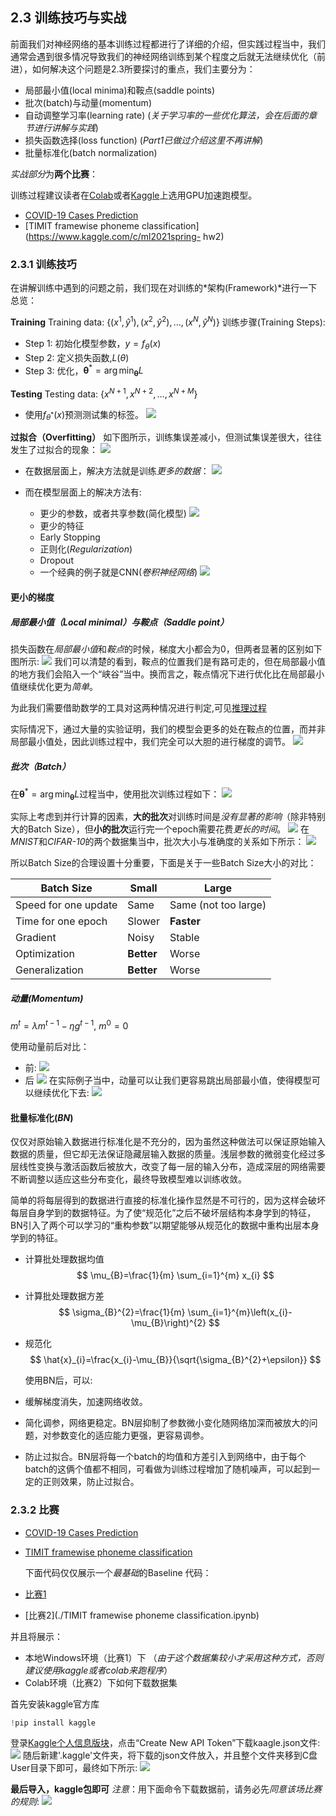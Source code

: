 ## 2.3 训练技巧与实战
前面我们对神经网络的基本训练过程都进行了详细的介绍，但实践过程当中，我们通常会遇到很多情况导致我们的神经网络训练到某个程度之后就无法继续优化（前进），如何解决这个问题是2.3所要探讨的重点，我们主要分为：
* 局部最小值(local minima)和鞍点(saddle points)
* 批次(batch)与动量(momentum)
* 自动调整学习率(learning rate)  (*关于学习率的一些优化算法，会在后面的章节进行讲解与实践*)
* 损失函数选择(loss function) (*Part1已做过介绍这里不再讲解*)
* 批量标准化(batch normalization)

*实战部分*为**两个比赛**：
>
训练过程建议读者在[Colab](https://colab.research.google.com/)或者[Kaggle](https://www.kaggle.com/)上选用GPU加速跑模型。
* [COVID-19 Cases Prediction](https://www.kaggle.com/c/ml2021spring-hw1)
* [TIMIT framewise phoneme classification](https://www.kaggle.com/c/ml2021spring-
hw2)

### 2.3.1 训练技巧

在讲解训练中遇到的问题之前，我们现在对训练的*架构(Framework)*进行一下总览：

**Training**
Training data: $\left\{\left(x^{1}, \hat{y}^{1}\right),\left(x^{2},
\hat{y}^{2}\right), \ldots,\left(x^{N}, \hat{y}^{N}\right)\right\}$
训练步骤(Training Steps):
* Step 1: 初始化模型参数，$y=f_\theta(x)$
* Step 2:
定义损失函数,$L(\theta)$
* Step 3: 优化，$\boldsymbol{\theta}^{*}=\arg \min
_{\boldsymbol{\theta}} L$

**Testing**
Testing data: $\left\{x^{N+1}, x^{N+2},
\ldots, x^{N+M}\right\}$
* 使用$f_{\theta^*}(x)$预测测试集的标签。
![](https://s2.loli.net/2022/01/18/cX2tj8ULx6M3SwK.png)


**过拟合（Overfitting）**
如下图所示，训练集误差减小，但测试集误差很大，往往发生了过拟合的现象：
![](https://s2.loli.net/2022/01/18/5sMrJuzXgRk3xH9.png)

* 在数据层面上，解决方法就是训练*更多的数据*：
  ![](https://s2.loli.net/2022/01/18/FoBqPgenW7NkIRa.png)

* 而在模型层面上的解决方法有:
    * 更少的参数，或者共享参数(简化模型)
    ![](https://s2.loli.net/2022/01/18/JKjtgfakyQ2C54o.png)
    * 更少的特征
    * Early Stopping
    * 正则化(*Regularization*)
    * Dropout
    * 一个经典的例子就是CNN(*卷积神经网络*)
    ![](https://s2.loli.net/2022/01/18/v2f6GHNK49lXw5Y.png)

#### 更小的梯度

##### 局部最小值（Local minimal）与鞍点（Saddle point）
损失函数在*局部最小值*和*鞍点*的时候，梯度大小都会为0，但两者显著的区别如下图所示:
![](https://s2.loli.net/2022/01/18/JqjvaE7N9w841WP.png)
我们可以清楚的看到，鞍点的位置我们是有路可走的，但在局部最小值的地方我们会陷入一个“峡谷”当中。换而言之，鞍点情况下进行优化比在局部最小值继续优化更为*简单*。

为此我们需要借助数学的工具对这两种情况进行判定,可见[推理过程](http://www.offconvex.org/2016/03/22/saddlepoints/)

实际情况下，通过大量的实验证明，我们的模型会更多的处在鞍点的位置，而并非局部最小值处，因此训练过程中，我们完全可以大胆的进行梯度的调节。
![](https://s2.loli.net/2022/01/18/4aZnJARtYj3UsB7.png)

##### 批次（Batch）

在$\boldsymbol{\theta}^{*}=\arg \min _{\boldsymbol{\theta}}
L$过程当中，使用批次训练过程如下：
![](https://s2.loli.net/2022/01/18/gnLA5QKtkxHyerl.png)



实际上考虑到并行计算的因素，**大的批次**对训练时间是*没有显著的影响*（除非特别大的Batch Size），但**小的批次**运行完一个epoch需要花费*更长的时间*。
![](https://s2.loli.net/2022/01/18/TWlGrud1R4MUYAJ.png)
在*MNIST*和*CIFAR-10*的两个数据集当中，批次大小与准确度的关系如下所示：
![](https://s2.loli.net/2022/01/18/qX24w7KSTyBGQ1n.png)

所以Batch Size的合理设置十分重要，下面是关于一些Batch Size大小的对比：

| Batch Size           | Small      | Large                |
| -------------------- | ---------- | -------------------- |
| Speed for one update | Same       | Same (not too large) |
| Time for one epoch   | Slower     | **Faster**           |
| Gradient             | Noisy      | Stable               |
| Optimization         | **Better** | Worse                |
| Generalization       | **Better** | Worse                |

##### 动量(Momentum)
$m^t=\lambda m^{t-1} - \eta g^{t-1}$, $m^0=0$

使用动量前后对比：

* 前:
![](https://s2.loli.net/2022/01/18/aTc49M7XvFzASOo.png)
* 后
![](https://s2.loli.net/2022/01/18/eZUbiRzYgIxCo9s.png)
在实际例子当中，动量可以让我们更容易跳出局部最小值，使得模型可以继续优化下去:
![](https://s2.loli.net/2022/01/18/vx4gGSVd9uYIrnC.png)

#### 批量标准化(*BN*)
仅仅对原始输入数据进行标准化是不充分的，因为虽然这种做法可以保证原始输入数据的质量，但它却无法保证隐藏层输入数据的质量。浅层参数的微弱变化经过多层线性变换与激活函数后被放大，改变了每一层的输入分布，造成深层的网络需要不断调整以适应这些分布变化，最终导致模型难以训练收敛。

简单的将每层得到的数据进行直接的标准化操作显然是不可行的，因为这样会破坏每层自身学到的数据特征。为了使“规范化”之后不破坏层结构本身学到的特征，BN引入了两个可以学习的“重构参数”以期望能够从规范化的数据中重构出层本身学到的特征。

* 计算批处理数据均值
  $$
  \mu_{B}=\frac{1}{m} \sum_{i=1}^{m} x_{i}
  $$

* 计算批处理数据方差
  $$
  \sigma_{B}^{2}=\frac{1}{m} \sum_{i=1}^{m}\left(x_{i}-\mu_{B}\right)^{2}
  $$
  

* 规范化
  $$
  \hat{x}_{i}=\frac{x_{i}-\mu_{B}}{\sqrt{\sigma_{B}^{2}+\epsilon}}
  $$
  

  使用BN后，可以:

* 缓解梯度消失，加速网络收敛。

* 简化调参，网络更稳定。BN层抑制了参数微小变化随网络加深而被放大的问题，对参数变化的适应能力更强，更容易调参。

* 防止过拟合。BN层将每一个batch的均值和方差引入到网络中，由于每个batch的这俩个值都不相同，可看做为训练过程增加了随机噪声，可以起到一定的正则效果，防止过拟合。

### 2.3.2 比赛
* [COVID-19 Cases
  Prediction](https://www.kaggle.com/c/ml2021spring-hw1)

* [TIMIT framewise
  phoneme classification](https://www.kaggle.com/c/ml2021spring-hw2)

  

  下面代码仅仅展示一个*最基础*的Baseline 代码：

* [比赛1](./covid19_prediction.ipynb)

* [比赛2](./TIMIT framewise phoneme classification.ipynb)

并且将展示：
* 本地Windows环境（比赛1）下
（*由于这个数据集较小才采用这种方式，否则建议使用kaggle或者colab来跑程序*）
* Colab环境（比赛2）下如何下载数据集

首先安装kaggle官方库

```python
!pip install kaggle
```

登录[Kaggle个人信息版块](https://www.kaggle.com/)，点击“Create New API
Token”下载kaagle.json文件:
![](https://s2.loli.net/2022/01/18/cF2IbDE7LKvUnkd.png)
随后新建'.kaggle'文件夹，将下载的json文件放入，并且整个文件夹移到C盘User目录下即可，最终如下所示:
![](https://s2.loli.net/2022/01/18/BHCn35UZ8sWEXAf.png)

**最后导入，kaggle包即可**
*注意*：用下面命令下载数据前，请务必先*同意该场比赛的规则*:
![](https://s2.loli.net/2022/01/18/HsbuUOEme6BK3o4.png)
